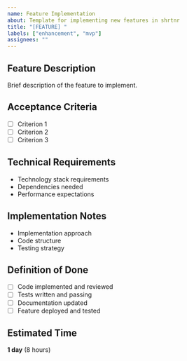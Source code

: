 ```yaml
---
name: Feature Implementation
about: Template for implementing new features in shrtnr
title: "[FEATURE] "
labels: ["enhancement", "mvp"]
assignees: ""
---
```


## Feature Description
Brief description of the feature to implement.

## Acceptance Criteria
- [ ] Criterion 1
- [ ] Criterion 2
- [ ] Criterion 3

## Technical Requirements
- Technology stack requirements
- Dependencies needed
- Performance expectations

## Implementation Notes
- Implementation approach
- Code structure
- Testing strategy

## Definition of Done
- [ ] Code implemented and reviewed
- [ ] Tests written and passing
- [ ] Documentation updated
- [ ] Feature deployed and tested

## Estimated Time
**1 day** (8 hours)